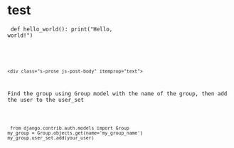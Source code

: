 # test  
<code class="language-python">    def hello_world():
        print("Hello, world!")
<div class="answercell post-layout--right">
    
    <div class="s-prose js-post-body" itemprop="text">
<p>Find the group using Group model with the name of the group, then add the user to the user_set</p>

<pre><code class="language-python"> from django.contrib.auth.models import Group
my_group = Group.objects.get(name='my_group_name') 
my_group.user_set.add(your_user)

    </div>
    <div class="mt24">
